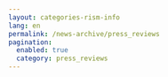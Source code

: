 ```yaml
---
layout: categories-rism-info
lang: en
permalink: /news-archive/press_reviews
pagination: 
  enabled: true
  category: press_reviews
---
```


